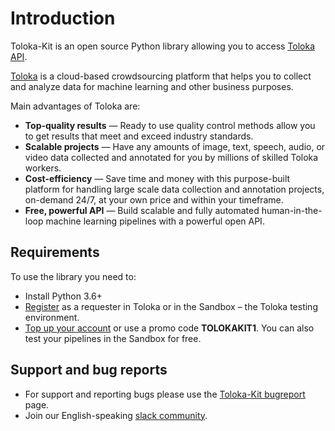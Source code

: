 # Introduction

Toloka-Kit is an open source Python library allowing you to access [Toloka API](https://toloka.ai/docs/api/concepts/about.html).

[Toloka](https://toloka.ai) is a cloud-based crowdsourcing platform that helps you to collect and analyze data for machine learning and other business purposes.

Main advantages of Toloka are:

* **Top-quality results** — Ready to use quality control methods allow you to get results that meet and exceed industry standards.
* **Scalable projects** — Have any amounts of image, text, speech, audio, or video data collected and annotated for you by millions of skilled Toloka workers.
* **Cost-efficiency** — Save time and money with this purpose-built platform for handling large scale data collection and annotation projects, on-demand 24/7, at your own price and within your timeframe.
* **Free, powerful API** — Build scalable and fully automated human-in-the-loop machine learning pipelines with a powerful open API.

## Requirements

To use the library you need to:

* Install Python 3.6+
* [Register](https://toloka.ai/docs/guide/concepts/access.html) as a requester in Toloka or in the Sandbox – the Toloka testing environment.
* [Top up your account](https://toloka.ai/docs/guide/concepts/refill.html) or use a promo code **TOLOKAKIT1**. You can also test your pipelines in the Sandbox for free.

## Support and bug reports

* For support and reporting bugs please use the [Toloka-Kit bugreport](https://github.com/Toloka/toloka-kit/issues) page.
* Join our English-speaking [slack community](https://toloka.ai/community).